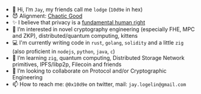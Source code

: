 - 👋 Hi, I’m `Jay`, my friends call me `lodge` (`10d9e` in hex)
- 😈 Alignment: [Chaotic Good](https://en.wikipedia.org/wiki/Alignment_(Dungeons_%26_Dragons)#Chaotic_good)
- ✨ I believe that privacy is a [fundamental human right](https://www.activism.net/cypherpunk/manifesto.html)
- 👀 I’m interested in novel cryptography engineering (especially FHE, MPC and ZKP), distributed/quantum computing, kittens
- 💻 I'm currently writing code in `rust`, `golang`, `solidity` and a little `zig` (also proficient in `nodejs`, `python`, `java`, `c`)
- 🌱 I’m learning `zig`, quantum computing, Distributed Storage Network primitives, IPFS/libp2p, Filecoin and friends
- 💞️ I’m looking to collaborate on Protocol and/or Cryptographic Engineering
- 📫 How to reach me: `@0x10d9e` on twitter, mail: `jay.logelin@gmail.com`

<!---
10d9e/10d9e is a ✨ special ✨ repository because its `README.md` (this file) appears on your GitHub profile.
You can click the Preview link to take a look at your changes.
--->
